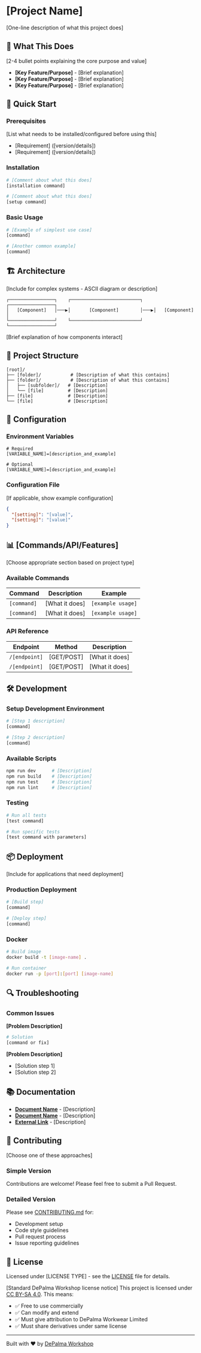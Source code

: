 <!-- 
TEMPLATE: README - Generic/Universal
VERSION: 1.0.0
UPDATED: 2025-08-15
AUTHOR: DePalma Workwear Limited

INSTRUCTIONS:
1. Save as "README.md" in repository root
2. Replace all [PLACEHOLDER] text with actual values
3. Remove sections that don't apply to your project
4. Keep emoji usage consistent with DePalma Workshop standards
5. Delete these HTML comments before finalizing

SECTION GUIDE:
- Keep "What This Does" for all projects
- Keep "Quick Start" for all projects  
- "Architecture" - for complex systems
- "API Reference" - for libraries/services
- "Commands" - for CLIs/bots
- "Deployment" - for applications
- Choose sections that fit your project type
-->

# [Project Name]

[One-line description of what this project does]

## 🎯 What This Does

[2-4 bullet points explaining the core purpose and value]
- **[Key Feature/Purpose]** - [Brief explanation]
- **[Key Feature/Purpose]** - [Brief explanation]
- **[Key Feature/Purpose]** - [Brief explanation]

## 🚀 Quick Start

### Prerequisites
[List what needs to be installed/configured before using this]
- [Requirement] ([version/details])
- [Requirement] ([version/details])

### Installation
```bash
# [Comment about what this does]
[installation command]

# [Comment about what this does]
[setup command]
```

### Basic Usage
```bash
# [Example of simplest use case]
[command]

# [Another common example]
[command]
```

## 🏗️ Architecture

[Include for complex systems - ASCII diagram or description]
```
┌─────────────────┐    ┌──────────────────────────┐    ┌─────────────────┐
│   [Component]   │───▶│       [Component]        │───▶│   [Component]   │
└─────────────────┘    └──────────────────────────┘    └─────────────────┘
```

[Brief explanation of how components interact]

## 📁 Project Structure

```
[root]/
├── [folder]/           # [Description of what this contains]
├── [folder]/           # [Description of what this contains]
│   ├── [subfolder]/   # [Description]
│   └── [file]         # [Description]
├── [file]             # [Description]
└── [file]             # [Description]
```

## 🔧 Configuration

### Environment Variables
```env
# Required
[VARIABLE_NAME]=[description_and_example]

# Optional  
[VARIABLE_NAME]=[description_and_example]
```

### Configuration File
[If applicable, show example configuration]
```json
{
  "[setting]": "[value]",
  "[setting]": "[value]"
}
```

## 📊 [Commands/API/Features]

[Choose appropriate section based on project type]

### Available Commands
| Command | Description | Example |
|---------|-------------|---------|
| `[command]` | [What it does] | `[example usage]` |
| `[command]` | [What it does] | `[example usage]` |

### API Reference
| Endpoint | Method | Description |
|----------|--------|-------------|
| `/[endpoint]` | [GET/POST] | [What it does] |
| `/[endpoint]` | [GET/POST] | [What it does] |

## 🛠️ Development

### Setup Development Environment
```bash
# [Step 1 description]
[command]

# [Step 2 description]
[command]
```

### Available Scripts
```bash
npm run dev      # [Description]
npm run build    # [Description]
npm run test     # [Description]
npm run lint     # [Description]
```

### Testing
```bash
# Run all tests
[test command]

# Run specific tests
[test command with parameters]
```

## 📦 Deployment

[Include for applications that need deployment]

### Production Deployment
```bash
# [Build step]
[command]

# [Deploy step]
[command]
```

### Docker
```bash
# Build image
docker build -t [image-name] .

# Run container
docker run -p [port]:[port] [image-name]
```

## 🔍 Troubleshooting

### Common Issues

**[Problem Description]**
```bash
# Solution
[command or fix]
```

**[Problem Description]**
- [Solution step 1]
- [Solution step 2]

## 📚 Documentation

- **[Document Name](docs/[filename].md)** - [Description]
- **[Document Name](docs/[filename].md)** - [Description]
- **[External Link](https://[url])** - [Description]

## 🤝 Contributing

[Choose one of these approaches]

### Simple Version
Contributions are welcome! Please feel free to submit a Pull Request.

### Detailed Version
Please see [CONTRIBUTING.md](CONTRIBUTING.md) for:
- Development setup
- Code style guidelines  
- Pull request process
- Issue reporting guidelines

## 📄 License

Licensed under [LICENSE TYPE] - see the [LICENSE](LICENSE) file for details.

[Standard DePalma Workshop license notice]
This project is licensed under [CC BY-SA 4.0](https://creativecommons.org/licenses/by-sa/4.0/). This means:
- ✅ Free to use commercially
- ✅ Can modify and extend
- ✅ Must give attribution to DePalma Workwear Limited
- ✅ Must share derivatives under same license

---

Built with ❤️ by [DePalma Workshop](https://depalmaworkshop.com)